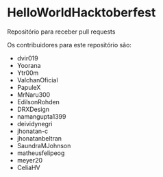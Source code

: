 # HelloWorldHacktoberfest 



Repositório para receber pull requests

Os contribuidores para este repositório são:
- dvir019
- Yoorana
- Ytr00m
- ValchanOficial
- PapuleX
- MrNaru300
- EdilsonRohden
- DRXDesign
- namangupta1399
- deividynegri
- jhonatan-c
- jhonatanbeltran
- SaundraMJohnson
- matheusfelipeog
- meyer20
- CeliaHV
